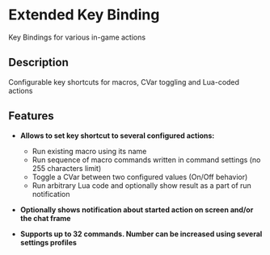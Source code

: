 # Extended Key Binding

Key Bindings for various in-game actions

## Description

Configurable key shortcuts for macros, CVar toggling and Lua-coded actions

## Features

- **Allows to set key shortcut to several configured actions:**

  - Run existing macro using its name
  - Run sequence of macro commands written in command settings (no 255 characters limit)
  - Toggle a CVar between two configured values (On/Off behavior)
  - Run arbitrary Lua code and optionally show result as a part of run notification

- **Optionally shows notification about started action on screen and/or the chat frame**

- **Supports up to 32 commands. Number can be increased using several settings profiles**
